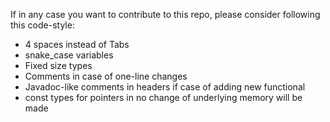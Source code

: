 If in any case you want to contribute to this repo, please consider following this code-style:
* 4 spaces instead of Tabs
* snake_case variables
* Fixed size types
* Comments in case of one-line changes
* Javadoc-like comments in headers if case of adding new functional
* const types for pointers in no change of underlying memory will be made
